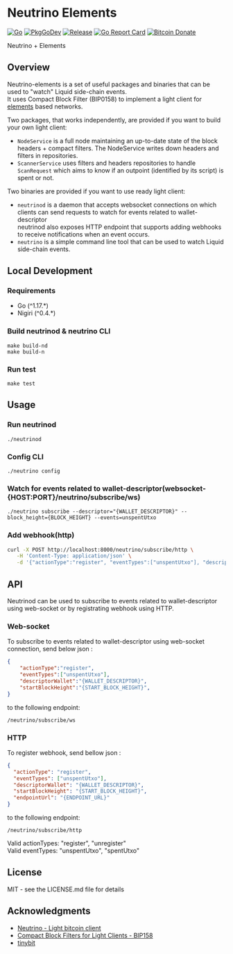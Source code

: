 # Neutrino Elements

[![Go](https://github.com/vulpemventures/neutrino-elements/actions/workflows/ci.yml/badge.svg)](https://github.com/vulpemventures/neutrino-elements/actions/workflows/ci.yml)
[![PkgGoDev](https://pkg.go.dev/badge/github.com/vulpemventures/neutrino-elements)](https://pkg.go.dev/github.com/vulpemventures/neutrino-elements)
[![Release](https://img.shields.io/github/release/vulpemventures/neutrino-elements.svg?style=flat-square)](https://github.com/vulpemventures/neutrino-elements/releases/latest)
[![Go Report Card](https://goreportcard.com/badge/github.com/vulpemventures/neutrino-elements)](https://goreportcard.com/report/github.com/vulpemventures/neutrino-elements)
[![Bitcoin Donate](https://badgen.net/badge/Bitcoin/Donate/F7931A?icon=bitcoin)](https://blockstream.info/address/3MdERN32qiMnQ68bSSee5CXQkrSGx1iStr)

Neutrino + Elements

## Overview

Neutrino-elements is a set of useful packages and binaries that can be used to "watch" Liquid side-chain events.<br>
It uses Compact Block Filter (BIP0158) to implement a light client for [elements](https://elementsproject.org/) based networks.<br>

Two packages, that works independently, are provided if you want to build your own light client:<br>
- `NodeService` is a full node maintaining an up-to-date state of the block headers + compact filters. The NodeService writes down headers and filters in repositories.<br>
- `ScannerService` uses filters and headers repositories to handle `ScanRequest` which aims to know if an outpoint (identified by its script) is spent or not.<br>

Two binaries are provided if you want to use ready light client:<br>
- `neutrinod` is a daemon that accepts websocket connections on which clients can send requests to watch for events related to wallet-descriptor<br>
neutrinod also exposes HTTP endpoint that supports adding webhooks to receive notifications when an event occurs.<br>
- `neutrino` is a simple command line tool that can be used to watch Liquid side-chain events.<br>

## Local Development

### Requirements
- Go (^1.17.*)
- Nigiri (^0.4.*)

### Build neutrinod & neutrino CLI

```
make build-nd
make build-n
```

### Run test

```
make test
```

## Usage

### Run neutrinod

```
./neutrinod
```

### Config CLI
```
./neutrino config
```

### Watch for events related to wallet-descriptor(websocket-{HOST:PORT}/neutrino/subscribe/ws) 
```
./neutrino subscribe --descriptor="{WALLET_DESCRIPTOR}" --block_height={BLOCK_HEIGHT} --events=unspentUtxo
```
### Add webhook(http)
```sh
curl -X POST http://localhost:8000/neutrino/subscribe/http \
   -H 'Content-Type: application/json' \
   -d '{"actionType":"register", "eventTypes":["unspentUtxo"], "descriptorWallet":"wpkh(037470e26cc774eca62ca19e1a182461a5f3d3680acbc593ce3f38cd142c26c03d)", "startBlockHeight":0, "endpointUrl":"http://127.0.0.1:62900"}'
```

## API
Neutrinod can be used to subscribe to events related to wallet-descriptor using web-socket or by registrating webhook using HTTP.<br>

### Web-socket
To subscribe to events related to wallet-descriptor using web-socket connection, send below json :<br>
```json
{
    "actionType":"register", 
    "eventTypes":["unspentUtxo"], 
    "descriptorWallet":"{WALLET_DESCRIPTOR}", 
    "startBlockHeight":"{START_BLOCK_HEIGHT}", 
}
```
to the following endpoint:
```
/neutrino/subscribe/ws
```

### HTTP 
To register webhook, send bellow json :<br>
```json
{
  "actionType": "register",
  "eventTypes": ["unspentUtxo"],
  "descriptorWallet": "{WALLET_DESCRIPTOR}",
  "startBlockHeight": "{START_BLOCK_HEIGHT}",
  "endpointUrl": "{ENDPOINT_URL}"
}
```
to the following endpoint:
```
/neutrino/subscribe/http
```

Valid actionTypes: "register", "unregister"<br>
Valid eventTypes: "unspentUtxo", "spentUtxo"<br>

## License

MIT - see the LICENSE.md file for details

## Acknowledgments

* [Neutrino - Light bitcoin client](https://github.com/lightninglabs/neutrino)
* [Compact Block Filters for Light Clients - BIP158](https://github.com/bitcoin/bips/blob/master/bip-0158.mediawiki)
* [tinybit](https://github.com/Jeiwan/tinybit)
